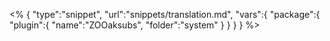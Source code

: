 <% {
	"type":"snippet", "url":"snippets/translation.md", "vars":{
		"package":{
			"plugin":{
				"name":"ZOOaksubs",
				"folder":"system"
			}
		}
	}
} %>